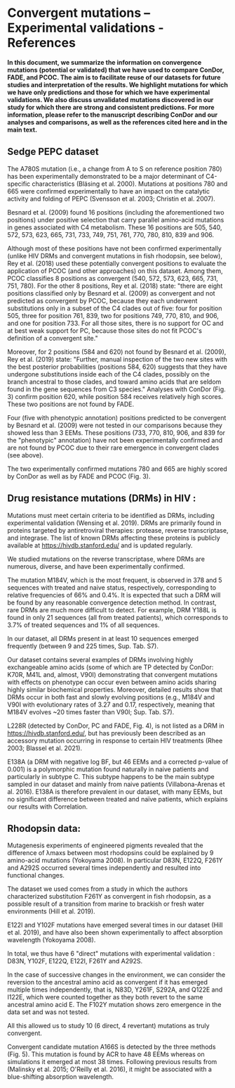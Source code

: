 # Convergent mutations – Experimental validations - References

__In this document, we summarize the information on convergence mutations (potential or validated) that we have used to compare ConDor, FADE, and PCOC. The aim is to facilitate reuse of our datasets for future studies and interpretation of the results. We highlight mutations for which we have only predictions and those for which we have experimental validations. We also discuss unvalidated mutations discovered in our study for which there are strong and consistent predictions. For more information, please refer to the manuscript describing ConDor and our analyses and comparisons, as well as the references cited here and in the main text.__

## Sedge PEPC dataset
The A780S mutation (i.e., a change from A to S on reference position 780) has been experimentally demonstrated to be a major determinant of C4-specific characteristics (Bläsing et al. 2000). Mutations at positions 780 and 665 were confirmed experimentally to have an impact on the catalytic activity and folding of PEPC (Svensson et al. 2003; Christin et al. 2007). 

Besnard et al. (2009)  found 16 positions (including the aforementioned two positions) under positive selection that carry parallel amino-acid mutations in genes associated with C4 metabolism. These 16 positions are 505, 540, 572, 573, 623, 665, 731, 733, 749, 751, 761, 770, 780, 810, 839 and 906.

Although most of these positions have not been confirmed experimentally (unlike HIV DRMs and convergent mutations in fish rhodopsin, see below), Rey et al. (2018) used these potentially convergent positions to evaluate the application of PCOC (and other approaches) on this dataset. Among them, PCOC classifies 8 positions as convergent (540, 572, 573, 623, 665, 731, 751, 780). For the other 8 positions, Rey et al. (2018) state: "there are eight positions classified only by Besnard et al. (2009) as convergent and not predicted as convergent by PCOC, because they each underwent substitutions only in a subset of the C4 clades out of five: four for position 505, three for position 761, 839, two for positions 749, 770, 810, and 906, and one for position 733. For all those sites, there is no support for OC and at best weak support for PC, because those sites do not fit PCOC's definition of a convergent site."

Moreover, for 2 positions (584 and 620) not found by Besnard et al. (2009), Rey et al. (2019) state: "Further, manual inspection of the two new sites with the best posterior probabilities (positions 584, 620) suggests that they have undergone substitutions inside each of the C4 clades, possibly on the branch ancestral to those clades, and toward amino acids that are seldom found in the gene sequences from C3 species." Analyses with ConDor (Fig. 3) confirm position 620, while position 584 receives relatively high scores. These two positions are not found by FADE.

Four (five with phenotypic annotation) positions predicted to be convergent by Besnard et al. (2009) were not tested in our comparisons because they showed less than 3 EEMs. These positions (733, 770, 810, 906, and 839 for the "phenotypic" annotation) have not been experimentally confirmed and are not found by PCOC due to their rare emergence in convergent clades (see above).

The two experimentally confirmed mutations 780 and 665 are highly scored by ConDor as well as by FADE and PCOC (Fig. 3).

## Drug resistance mutations (DRMs) in HIV :

Mutations must meet certain criteria to be identified as DRMs, including experimental validation (Wensing et al. 2019). DRMs are primarily found in proteins targeted by antiretroviral therapies: protease, reverse transcriptase, and integrase. The list of known DRMs affecting these proteins is publicly available at https://hivdb.stanford.edu/ and is updated regularly.

We studied mutations on the reverse transcriptase, where DRMs are numerous, diverse, and have been experimentally confirmed.

The mutation M184V, which is the most frequent, is observed in 378 and 5 sequences with treated and naive status, respectively, corresponding to relative frequencies of 66% and 0.4%. It is expected that such a DRM will be found by any reasonable convergence detection method. In contrast, rare DRMs are much more difficult to detect. For example, DRM Y188L is found in only 21 sequences (all from treated patients), which corresponds to 3.7% of treated sequences and 1% of all sequences.

In our dataset, all DRMs present in at least 10 sequences emerged frequently (between 9 and 225 times, Sup. Tab. S7).

Our dataset contains several examples of DRMs involving highly exchangeable amino acids (some of which are TP detected by ConDor: K70R, M41L and, almost, V90I) demonstrating that convergent mutations with effects on phenotype can occur even between amino acids sharing highly similar biochemical properties. Moreover, detailed results show that DRMs occur in both fast and slowly evolving positions (e.g., M184V and V90I with evolutionary rates of 3.27 and 0.17, respectively, meaning that M184V evolves ~20 times faster than V90I; Sup. Tab. S7).

L228R (detected by ConDor, PC and FADE, Fig. 4), is not listed as a DRM in  https://hivdb.stanford.edu/, but has previously been described as an accessory mutation occurring in response to certain HIV treatments (Rhee 2003; Blassel et al. 2021).

E138A (a DRM with negative log BF, but 46 EEMs and a corrected p-value of 0.001) is a polymorphic mutation found naturally in naive patients and particularly in subtype C. This subtype happens to be the main subtype sampled in our dataset and mainly from naive patients (Villabona-Arenas et al. 2016). E138A is therefore prevalent in our dataset, with many EEMs, but no significant difference between treated and naïve patients, which explains our results with Correlation.
 
## Rhodopsin data:

Mutagenesis experiments of engineered pigments revealed that the difference of λmaxs between most rhodopsins could be explained by 9 amino-acid mutations (Yokoyama 2008). In particular D83N, E122Q, F261Y and A292S occurred several times independently and resulted into functional changes.

The dataset we used comes from a study in which the authors characterized substitution F261Y as convergent in fish rhodopsin, as a possible result of a transition from marine to brackish or fresh water environments (Hill et al. 2019).

E122I and Y102F mutations have emerged several times in our dataset (Hill et al. 2019), and have also been shown experimentally to affect absorption wavelength (Yokoyama 2008).

In total, we thus have 6 "direct" mutations with experimental validation : D83N, Y102F, E122Q, E122I, F261Y and A292S. 

In the case of successive changes in the environment, we can consider the reversion to the ancestral amino acid as convergent if it has emerged multiple times independently, that is, N83D, Y261F, S292A, and Q122E and I122E, which were counted together as they both revert to the same ancestral amino acid E. The F102Y mutation shows zero emergence in the data set and was not tested. 

All this allowed us to study 10 (6 direct, 4 revertant) mutations as truly convergent.

Convergent candidate mutation A166S is detected by the three methods (Fig. 5). This mutation is found by ACR to have 48 EEMs whereas on simulations it emerged at most 38 times. Following previous results from (Malinsky et al. 2015; O'Reilly et al. 2016), it might be associated with a blue-shifting absorption wavelength.
